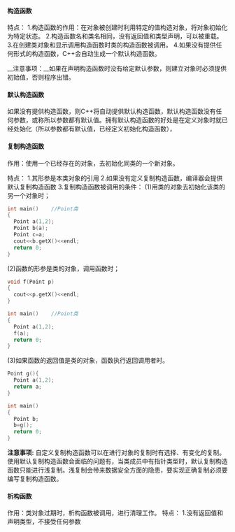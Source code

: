 #### 构造函数
特点：
1.构造函数的作用：在对象被创建时利用特定的值构造对象，将对象初始化为特定状态。
2.构造函数名和类名相同，没有返回值和类型声明，可以被重载。
3.在创建类对象和显示调用构造函数时类的构造函数被调用。
4.如果没有提供任何形式的构造函数，C++会自动生成一个默认构造函数。

__注意事项：__如果在声明构造函数时没有给定默认参数，则建立对象时必须提供初始值，否则程序出错。

#### 默认构造函数
如果没有提供构造函数，则C++将自动提供默认构造函数，默认构造函数没有任何参数，或称所以参数都有默认值。拥有默认构造函数的好处是在定义对象时就已经处始化（所以参数都有默认值，已经定义初始化构造函数），

#### 复制构造函数
作用：使用一个已经存在的对象，去初始化同类的一个新对象。

特点：
1.其形参是本类对象的引用
2.如果没有定义复制构造函数，编译器会提供默认复制构造函数
3.复制构造函数被调用的条件：
(1)用类的对象去初始化该类的另一个对象时；
```c++
int main()    //Point类
{
  Point a(1,2);
  Point b(a);
  Point c=a;
  cout<<b.getX()<<endl;
  return 0;
}
```
(2)函数的形参是类的对象，调用函数时；
```c++
void f(Point p)
{
  cout<<p.getX()<<endl;
}

int main()    //Point类
{
  Point a(1,2);
  f(a);
  return 0;
}
```
(3)如果函数的返回值是类的对象，函数执行返回调用者时。
```c++
Point g(){
  Point a(1,2);
  return a;
}

int main()
{
  Point b;
  b=g();
  return 0;
}
```
__注意事项:__ 自定义复制构造函数可以在进行对象的复制时有选择、有变化的复制。使用默认复制构造函数会面临的问题有，当类成员中有指针类型时，默认复制构造函数只能进行浅复制。浅复制会带来数据安全方面的隐患，要实现正确复制必须要编写复制构造函数。

#### 析构函数
作用：类对象过期时，析构函数被调用，进行清理工作。
特点：
1.没有返回值和声明类型，不接受任何参数
